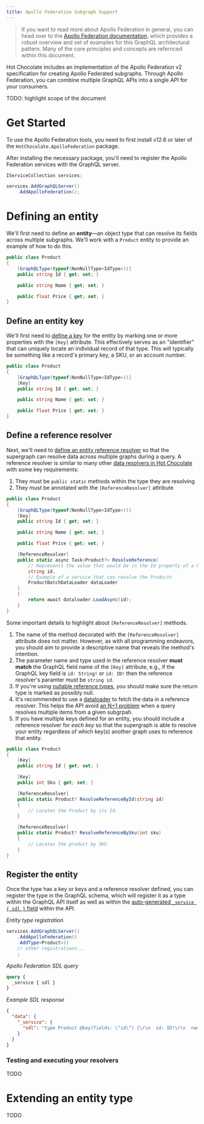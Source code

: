 ```yaml
---
title: Apollo Federation Subgraph Support
---
```

> If you want to read more about Apollo Federation in general, you can head over to the [Apollo Federation documentation](https://www.apollographql.com/docs/federation/), which provides a robust overview and set of examples for this GraphQL architectural pattern. Many of the core principles and concepts are refernced within this document.

Hot Chocolate includes an implementation of the Apollo Federation v2 specification for creating Apollo Federated subgraphs. Through Apollo Federation, you can combine multiple GraphQL APIs into a single API for your consumers.

TODO: highlight scope of the document

# Get Started
To use the Apollo Federation tools, you need to first install v12.6 or later of the `HotChocolate.ApolloFederation` package.

<PackageInstallation packageName="HotChocolate.ApolloFederation"/>

After installing the necessary package, you'll need to register the Apollo Federation services with the GraphQL server.

```csharp
IServiceCollection services;

services.AddGraphQLServer()
    .AddApolloFederation();
```

# Defining an entity
We'll first need to define an **entity**&mdash;an object type that can resolve its fields across multiple subgraphs. We'll work with a `Product` entity to provide an example of how to do this.

```csharp
public class Product
{
    [GraphQLType(typeof(NonNullType<IdType>))]
    public string Id { get; set; }

    public string Name { get; set; }

    public float Price { get; set; }
}
```

## Define an entity key
We'll first need to [define a key](https://www.apollographql.com/docs/federation/entities#1-define-a-key) for the entity by marking one or more properties with the `[Key]` attribute. This effectively serves as an "identifier" that can uniquely locate an individual record of that type. This will typically be something like a record's primary key, a SKU, or an account number.
```csharp
public class Product
{
    [GraphQLType(typeof(NonNullType<IdType>))]
    [Key]
    public string Id { get; set; }

    public string Name { get; set; }

    public float Price { get; set; }
}
```

## Define a reference resolver
Next, we'll need to [define an entity reference resolver](https://www.apollographql.com/docs/federation/entities#2-define-a-reference-resolver) so that the supergraph can resolve data across multiple graphs during a query. A reference resolver is similar to many other [data resolvers in Hot Chocolate](docs/hotchocolate/v12/fetching-data/resolvers) with some key requirements:
1. They must be `public static` methods within the type they are resolving
1. They must be annotated with the `[ReferenceResolver]` attribute
```csharp
public class Product
{
    [GraphQLType(typeof(NonNullType<IdType>))]
    [Key]
    public string Id { get; set; }

    public string Name { get; set; }

    public float Price { get; set; }

    [ReferenceResolver]
    public static async Task<Product?> ResolveReference(
        // Represents the value that would be in the Id property of a Product
        string id,
        // Example of a service that can resolve the Products
        ProductBatchDataLoader dataLoader
    )
    {
        return await dataloader.LoadAsync(id);
    }
}
```

Some important details to highlight about `[ReferenceResolver]` methods.
1. The name of the method decorated with the `[ReferenceResolver]` attribute does not matter. However, as with all programming endeavors, you should aim to provide a descriptive name that reveals the method's intention.
1. The parameter name and type used in the reference resolver **must match** the GraphQL field name of the `[Key]` attribute, e.g., if the GraphQL key field is `id: String!` or `id: ID!` then the reference resolver's paramter must be `string id`.
1. If you're using [nullable reference types](https://learn.microsoft.com/en-us/dotnet/csharp/nullable-references), you should make sure the return type is marked as possibly null.
1. It's recommended to use a [dataloader](/docs/hotchocolate/v12/fetching-data/dataloader) to fetch the data in a reference resolver. This helps the API avoid [an N+1 problem](https://www.apollographql.com/docs/federation/entities-advanced#handling-the-n1-problem) when a query resolves multiple items from a given subgrpah.
1. If you have multiple keys defined for an entity, you should include a reference resolver for _each key_ so that the supergraph is able to resolve your entity regardless of which key(s) another graph uses to reference that entity.
```csharp
public class Product
{
    [Key]
    public string Id { get; set; }

    [Key]
    public int Sku { get; set; }

    [ReferenceResolver]
    public static Product? ResolveReferenceById(string id)
    {
        // Locates the Product by its Id.
    }

    [ReferenceResolver]
    public static Product? ResolveReferenceBySku(int sku)
    {
        // Locates the product by SKU
    }
}
```

## Register the entity
Once the type has a key or keys and a reference resolver defined, you can register the type in the GraphQL schema, which will register it as a type within the GraphQL API itself as well as within the [auto-generated `_service { sdl }` field](https://www.apollographql.com/docs/federation/subgraph-spec/#required-resolvers-for-introspection) within the API.

_Entity type registration_
```csharp
services.AddGraphQLServer()
    .AddApolloFederation()
    .AddType<Product>()
    // other registrations...
    ;

```

_Apollo Federation SDL query_
```graphql
query {
  _service { sdl }
}
```

_Example SDL response_
```json
{
  "data": {
    "_service": {
      "sdl": "type Product @key(fields: \"id\") {\r\n  id: ID!\r\n  name: String!\r\n  price: Float!\r\n}"
    }
  }
}
```

### Testing and executing your resolvers
TODO

# Extending an entity type
TODO
